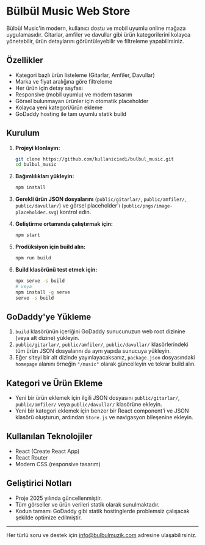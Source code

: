 # Bülbül Music Web Store

Bülbül Music'in modern, kullanıcı dostu ve mobil uyumlu online mağaza uygulamasıdır. Gitarlar, amfiler ve davullar gibi ürün kategorilerini kolayca yönetebilir, ürün detaylarını görüntüleyebilir ve filtreleme yapabilirsiniz.

## Özellikler
- Kategori bazlı ürün listeleme (Gitarlar, Amfiler, Davullar)
- Marka ve fiyat aralığına göre filtreleme
- Her ürün için detay sayfası
- Responsive (mobil uyumlu) ve modern tasarım
- Görsel bulunmayan ürünler için otomatik placeholder
- Kolayca yeni kategori/ürün ekleme
- GoDaddy hosting ile tam uyumlu statik build

## Kurulum

1. **Projeyi klonlayın:**
   ```bash
   git clone https://github.com/kullaniciadi/bulbul_music.git
   cd bulbul_music
   ```

2. **Bağımlılıkları yükleyin:**
   ```bash
   npm install
   ```

3. **Gerekli ürün JSON dosyalarını** (`public/gitarlar/`, `public/amfiler/`, `public/davullar/`) ve görsel placeholder'ı (`public/pngs/image-placeholder.svg`) kontrol edin.

4. **Geliştirme ortamında çalıştırmak için:**
   ```bash
   npm start
   ```

5. **Prodüksiyon için build alın:**
   ```bash
   npm run build
   ```

6. **Build klasörünü test etmek için:**
   ```bash
   npx serve -s build
   # veya
   npm install -g serve
   serve -s build
   ```

## GoDaddy'ye Yükleme

1. `build` klasörünün içeriğini GoDaddy sunucunuzun web root dizinine (veya alt dizine) yükleyin.
2. `public/gitarlar/`, `public/amfiler/`, `public/davullar/` klasörlerindeki tüm ürün JSON dosyalarını da aynı yapıda sunucuya yükleyin.
3. Eğer siteyi bir alt dizinde yayınlayacaksanız, `package.json` dosyasındaki `homepage` alanını örneğin `"/music"` olarak güncelleyin ve tekrar build alın.

## Kategori ve Ürün Ekleme
- Yeni bir ürün eklemek için ilgili JSON dosyasını `public/gitarlar/`, `public/amfiler/` veya `public/davullar/` klasörüne ekleyin.
- Yeni bir kategori eklemek için benzer bir React component'i ve JSON klasörü oluşturun, ardından `Store.js` ve navigasyon bileşenine ekleyin.

## Kullanılan Teknolojiler
- React (Create React App)
- React Router
- Modern CSS (responsive tasarım)

## Geliştirici Notları
- Proje 2025 yılında güncellenmiştir.
- Tüm görseller ve ürün verileri statik olarak sunulmaktadır.
- Kodun tamamı GoDaddy gibi statik hostinglerde problemsiz çalışacak şekilde optimize edilmiştir.

---

Her türlü soru ve destek için info@bulbulmuzik.com adresine ulaşabilirsiniz.
